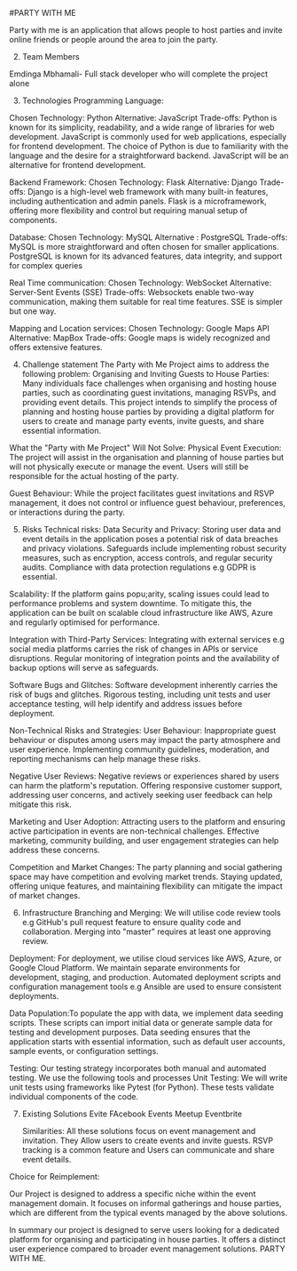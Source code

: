 #PARTY WITH ME

Party with me is an application that allows people to host parties and invite online friends or people around the area to join the party.


2. Team Members

Emdinga Mbhamali- Full stack developer who will complete the project alone

3. Technologies
Programming Language:

Chosen Technology: Python
Alternative: JavaScript
Trade-offs: Python is known for its simplicity, readability, and a wide range of libraries for web development. JavaScript is commonly used for web applications, especially for frontend development. The choice of Python is due to  familiarity with the language and the desire for a straightforward backend. JavaScript will be an alternative for frontend development.

Backend Framework:
	Chosen Technology: Flask
Alternative: Django
Trade-offs: Django is a high-level web framework with many built-in features, including authentication and admin panels. Flask is a microframework, offering more flexibility and control but requiring manual setup of components.

Database:
	Chosen Technology: MySQL
	Alternative : PostgreSQL
Trade-offs: MySQL is more straightforward and often chosen for smaller         applications. PostgreSQL is known for its advanced features, data integrity, and support for complex queries

Real Time communication:
	Chosen Technology: WebSocket
	Alternative: Server-Sent Events (SSE)
Trade-offs: Websockets enable two-way communication, making them suitable for real time features. SSE is simpler but one way.
 
Mapping and Location services:
	Chosen Technology: Google Maps API
	Alternative: MapBox
	Trade-offs: Google maps is widely recognized and offers extensive features.

4. Challenge statement
The Party with Me Project aims to address the following problem:
Organising and Inviting Guests to House Parties: Many individuals face challenges when organising and hosting house parties, such as coordinating guest invitations, managing RSVPs, and providing event details. This project intends to simplify the process of planning and hosting house parties by providing a digital platform for users to create and manage party events, invite guests, and share essential information.

What the "Party with Me Project" Will Not Solve:
Physical Event Execution: The project will assist in the organisation and planning of house parties but will not physically execute or manage the event. Users will still be responsible for the actual hosting of the party.

Guest Behaviour: While the project facilitates guest invitations and RSVP management, it does not control or influence guest behaviour, preferences, or interactions during the party.

5. Risks
Technical risks:
Data Security and Privacy: Storing user data and event details in the application poses a potential risk of data breaches and privacy violations. Safeguards include implementing robust security measures, such as encryption, access controls, and regular security audits. Compliance with data protection regulations e.g GDPR is essential.

Scalability: If the platform gains popu;arity, scaling issues could lead to performance problems and system downtime. To mitigate this, the application can be built on scalable cloud infrastructure like AWS, Azure and regularly optimised for performance.

Integration with Third-Party Services: Integrating with external services e.g social media platforms carries the risk of changes in APIs or service disruptions. Regular monitoring of integration points and the availability of backup options will serve as safeguards.

Software Bugs and Glitches: Software development inherently carries the risk of bugs and glitches. Rigorous testing, including unit tests and user acceptance testing, will help identify and address issues before deployment.

Non-Technical Risks and Strategies:
User Behaviour: Inappropriate guest behaviour or disputes among users may impact the party atmosphere and user experience. Implementing community guidelines, moderation, and reporting mechanisms can help manage these risks.

Negative User Reviews: Negative reviews or experiences shared by users can harm the platform's reputation. Offering responsive customer support, addressing user concerns, and actively seeking user feedback can help mitigate this risk.

Marketing and User Adoption: Attracting users to the platform and ensuring active participation in events are non-technical challenges. Effective marketing, community building, and user engagement strategies can help address these concerns.

Competition and Market Changes: The party planning and social gathering space may have competition and evolving market trends. Staying updated, offering unique features, and maintaining flexibility can mitigate the impact of market changes.

6. Infrastructure
Branching and Merging: We will utilise code review tools e.g GitHub's pull request feature to ensure quality code and collaboration. Merging into "master" requires at least one approving review.

Deployment: For deployment, we utilise cloud services like AWS, Azure, or Google Cloud Platform. We maintain separate environments for development, staging, and production. Automated deployment scripts and configuration management tools e.g Ansible are used to ensure consistent deployments.

Data Population:To populate the app with data, we implement data seeding scripts. These scripts can import initial data or generate sample data for testing and development purposes. Data seeding ensures that the application starts with essential information, such as default user accounts, sample events, or configuration settings.

Testing: Our testing strategy incorporates both manual and automated testing. We use the following tools and processes
Unit Testing: We will write unit tests using frameworks like Pytest (for Python). These tests validate individual components of the code. 


7. Existing Solutions
	Evite
	FAcebook Events
	Meetup
	Eventbrite

	Similarities:
	All these solutions focus on event management and invitation.
	They Allow users to create events and invite guests.
RSVP tracking is a common feature and Users can communicate and share event details.

Choice for Reimplement:

Our Project is designed to address a specific niche within the event management domain. It focuses on informal gatherings and house parties, which are different from the typical events managed by the above solutions.


In summary our project is designed to serve users looking for a dedicated platform for organising and participating in house parties. It offers a distinct user experience compared to broader event management solutions. PARTY WITH ME.

